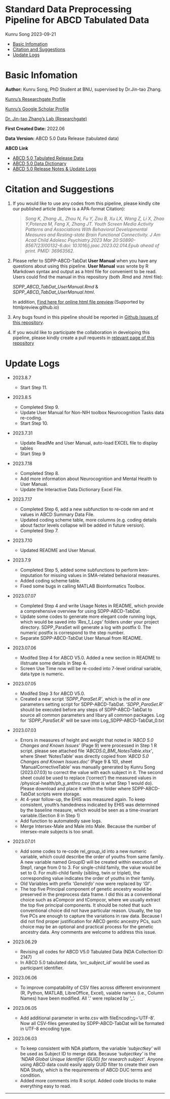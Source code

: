 Standard Data Preprocessing Pipeline for ABCD Tabulated Data
================
Kunru Song
2023-09-21

- [Basic Infomation](#basic-infomation)
- [Citation and Suggestions](#citation-and-suggestions)
- [Update Logs](#update-logs)

# Basic Infomation

**Author:** Kunru Song, PhD Student at BNU, supervised by Dr.Jin-tao
Zhang.

[Kunru’s Researchgate
Profile](https://www.researchgate.net/profile/Kunru-Song)

[Kunru’s Google Scholar
Profile](https://scholar.google.com/citations?hl=zh-CN&user=P6j5frUAAAAJ)

[Dr. Jin-tao Zhang’s Lab
(Researchgate)](https://www.researchgate.net/lab/Jintao-Zhang-Lab-2)

**First Created Date:** 2022.06

**Data Version:** ABCD 5.0 Data Release (tabulated data)

**ABCD Link**

- [ABCD 5.0 Tabulated Release
  Data](https://nda.nih.gov/study.html?id=2147)
- [ABCD 5.0 Data Dictionary](https://data-dict.abcdstudy.org/)
- [ABCD 5.0 Release Notes & Update
  Logs](https://wiki.abcdstudy.org/release-notes/start-page.html)

# Citation and Suggestions

1.  If you would like to use any codes from this pipeline, please kindly
    cite our published article (below is a APA-format Citation):

    > *Song K, Zhang JL, Zhou N, Fu Y, Zou B, Xu LX, Wang Z, Li X, Zhao
    > Y,Potenza M, Fang X, Zhang JT. Youth Screen Media Activity
    > Patterns and Associations With Behavioral Developmental Measures
    > and Resting-state Brain Functional Connectivity. J Am Acad Child
    > Adolesc Psychiatry.2023 Mar 20:S0890-8567(23)00132-6.doi:
    > 10.1016/j.jaac.2023.02.014.Epub ahead of print. PMID: 36963562.*

2.  Please refer to SDPP-ABCD-TabDat **User Manual** when you have any
    questions about using this pipeline. **User Manual** was wrote by R
    Markdown syntax and output as a html file for convenient to be read.
    Users could find the manual in this repository (both .Rmd and .html
    file):

    *SDPP_ABCD_TabDat_UserManual.Rmd* &
    *SDPP_ABCD_TabDat_UserManual.html*.

    In addition, [Find here for online html file
    preview](http://htmlpreview.github.io/?https://github.com/fenmeng123/SDPP_ABCD_TabDat/blob/master/SDPP_ABCD_TabDat_UserManual.html).(Supported
    by htmlpreview.github.io)

3.  Any bugs found in this pipeline should be reported in [Github Issues
    of this
    repository](https://github.com/fenmeng123/SDPP_ABCD_TabDat/issues).

4.  If you would like to participate the collaboration in developing
    this pipeline, please kindly create a pull requests in [relevant
    page of this
    repository](https://github.com/fenmeng123/SDPP_ABCD_TabDat/pulls)

# Update Logs

- 2023.8.7

  - Start Step 11.

- 2023.8.5

  - Completed Step 9.
  - Update User Manual for Non-NIH toolbox Neurocognition Tasks data
    re-coding.
  - Start Step 10.

- 2023.7.31

  - Update ReadMe and User Manual, auto-load EXCEL file to display
    tables
  - Start Step 9

- 2023.7.18

  - Completed Step 8.
  - Add more information about Neurocognition and Mental Health to User
    Manual.
  - Update the Interactive Data Dictionary Excel File.

- 2023.7.17

  - Completed Step 6, add a new subfunction to re-code nm and nt values
    in ABCD Summary Data File.
  - Updated coding scheme table, more columns (e.g. coding details about
    factor levels collapse will be added in future version).
  - Completed Step 7.

- 2023.7.10

  - Updated README and User Manual.

- 2023.7.9

  - Completed Step 5, added some subfunctions to perform knn-imputation
    for missing values in SMA-related behavioral measures.
  - Added coding scheme table.
  - Fixed some bugs in calling MATLAB Bioinformatics Toolbox.

- 2023.07.07

  - Completed Step 4 and write Usage Notes in README, which provide a
    comprehensive overview for using SDPP-ABCD-TabDat.
  - Update some codes to generate more elegant code running logs, which
    would be saved into *‘Res_1_Logs’* folders under your project
    directory. SDPP_ParaSet will generate a log with postfix 0. The
    numeric postfix is correspond to the step number.
  - Separate SDPP-ABCD-TabDat User Manual from README.

- 2023.07.06

  - Modifed Step 4 for ABCD V5.0. Added a new section in README to
    illstruate some details in Step 4.
  - Screen Use Time now will be re-coded into 7-level oridinal variable,
    data type is numeric.

- 2023.07.05

  - Modifed Step 3 for ABCD V5.0.
  - Created a new script *‘SDPP_ParaSet.R’*, which is the *all in one*
    parameters setting script for SDPP-ABCD-TabDat. *‘SDPP_ParaSet.R’*
    should be executed before any steps of SDPP-ABCD-TabDat to source
    all common parameters and libary all common packages. Log for
    *‘SDPP_ParaSet.R’* will be save into Log_SDPP-ABCD-TabDat_0.txt

- 2023.07.03

  - Errors in measures of height and weight that noted in *‘ABCD 5.0
    Changes and Known Issues’* (Page 9) were processed in Step 1 R
    script. please see attached file *‘ABCD5.0_BMI_NotesTable.xlsx’*,
    where Sheet ‘NotesTable’ was directly copied from *‘ABCD 5.0 Changes
    and Known Issues.doc’* (Page 9 & 10), sheet ‘ManualCorrectiveTable’
    was manually generated by Kunru Song (2023.07.03) to correct the
    value with each subject in it. The second sheet could be used to
    replace (‘correct’) the measured values in
    /physical-health/ph_y_anthro.csv (that is what Step 1 would do).
    Please download and place it within the folder where
    SDPP-ABCD-TabDat scripts were storage.
  - At 4-year follow-up, the EHIS was measured again. To keep
    consistent, youth’s handedness indicated by EHIS was determined by
    the baseline measure, which would be seen as a time-invariant
    variable.(Section 8 in Step 1)
  - Add function to automatedly save logs.
  - Merge Intersex-Male and Male into Male. Because the number of
    intersex-male subjects is too small.

- 2023.07.01

  - Add some codes to re-code rel_group_id into a new numeric variable,
    which could describe the order of youths from same family. A new
    variable named GroupID will be created within execution of Step1,
    range from 0 to 3. For single-child family, the value would be set
    to 0. For multi-child family (sibling, twin or triplet), the
    corresponding value indicates the order of youths in their family.
  - Old Variables with prefix *‘GeneInfo’* now were replaced by *‘GI’*.
  - The top five Principal component of genetic ancestry would be
    preserved in the preprocess data frame. I did this as a conventional
    choice such as aCompcor and tCompcor, where we usually extract the
    top five principal components. It should be noted that such
    conventional choice did not have particular reason. Usually, the top
    five PCs are enough to capture the variations in raw data. Because I
    did not find proper justification for ABCD gentic ancestry PCs, such
    choice may be an optional and practical process for the genetic
    ancestry data. Any comments are welcome to address this issue.

- 2023.06.29

  - Revising all codes for ABCD V5.0 Tabulated Data (NDA Collection ID:
    2147)
  - In ABCD 5.0 tabulated data, *‘src_subject_id’* would be used as
    participant identifier.

- 2023.06.06

  - To improve compatability of CSV files across different environment
    (R, Python, MATLAB, LibreOffice, Excel), vaiable names (i.e., Column
    Names) have been modified. All ‘.’ were replaced by ’\_’.

- 2023.06.05

  - Add additional parameter in write.csv with fileEncoding=‘UTF-8’. Now
    all CSV-files generated by SDPP-ABCD-TabDat will be formated in
    UTF-8 encoding type.

- 2023.06.03

  - To keep consistent with NDA platform, the variable *‘subjectkey’*
    will be used as Subject ID to merge data. Because *‘subjectkey’* is
    the *‘NDAR Global Unique Identifier (GUID) for research subject’*.
    Anyone using ABCD data could easily apply GUID filter to create
    their own NDA Study, which is the requirements of ABCD DUC terms and
    condition.
  - Added more comments into R script. Added code blocks to make
    everything easy to read.

------------------------------------------------------------------------
